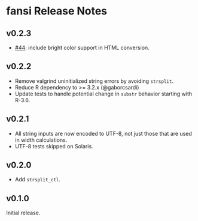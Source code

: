 # fansi Release Notes

## v0.2.3

* [#44](https://github.com/brodieG/fansi/issues/44): include bright color
  support in HTML conversion.

## v0.2.2

* Remove valgrind uninitialized string errors by avoiding `strsplit`.
* Reduce R dependency to >= 3.2.x (@gaborcsardi)
* Update tests to handle potential change in `substr` behavior starting with
  R-3.6.

## v0.2.1

* All string inputs are now encoded to UTF-8, not just those that are used in
  width calculations.
* UTF-8 tests skipped on Solaris.

## v0.2.0

* Add `strsplit_ctl`.

## v0.1.0

Initial release.


